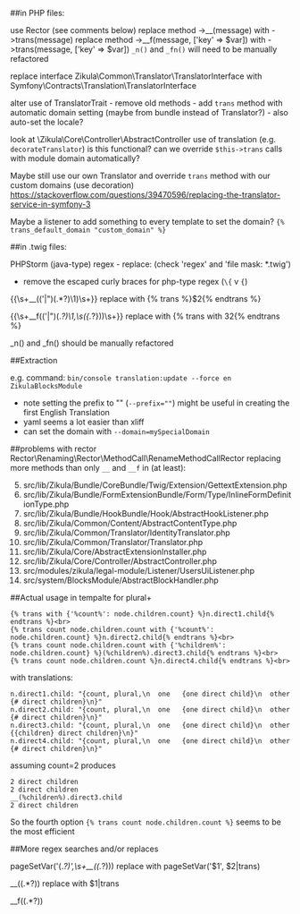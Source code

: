 ##in PHP files:

use Rector (see comments below)
replace method ->__(message) with ->trans(message)
replace method ->__f(message, ['key' => $var]) with ->trans(message, ['key' => $var])
`_n()` and `_fn()` will need to be manually refactored

replace interface Zikula\Common\Translator\TranslatorInterface
    with Symfony\Contracts\Translation\TranslatorInterface
    
alter use of TranslatorTrait
    - remove old methods
    - add `trans` method with automatic domain setting (maybe from bundle instead of Translator?)
    - also auto-set the locale?

look at \Zikula\Core\Controller\AbstractController use of translation (e.g. `decorateTranslator`) is this functional?
 can we override `$this->trans` calls with module domain automatically?

Maybe still use our own Translator and override `trans` method with our custom domains (use decoration)
  https://stackoverflow.com/questions/39470596/replacing-the-translator-service-in-symfony-3

Maybe a listener to add something to every template to set the domain?
    `{% trans_default_domain "custom_domain" %}`

##in .twig files:

PHPStorm (java-type) regex - replace: (check 'regex' and 'file mask: *.twig')
  - remove the escaped curly braces for php-type regex (`\{` v `{`)

\{\{\s+__\(('|")(.*?)\1\)\s+\}\}
replace with 
\{% trans %\}$2\{% endtrans %\}


\{\{\s+__f\(('|")(.*?)\1,\s(\{.*?\})\)\s+\}\}
replace with
\{% trans with $3 %\}$2\{% endtrans %\}

_n() and _fn() should be manually refactored


##Extraction

e.g. command: `bin/console translation:update --force en ZikulaBlocksModule`
 - note setting the prefix to "" (`--prefix=""`) might be useful in creating the first English Translation
 - yaml seems a lot easier than xliff
 - can set the domain with `--domain=mySpecialDomain`


##problems with rector Rector\Renaming\Rector\MethodCall\RenameMethodCallRector
replacing more methods than only `__` and `__f` in (at least):

5) src/lib/Zikula/Bundle/CoreBundle/Twig/Extension/GettextExtension.php
16) src/lib/Zikula/Bundle/FormExtensionBundle/Form/Type/InlineFormDefinitionType.php
17) src/lib/Zikula/Bundle/HookBundle/Hook/AbstractHookListener.php
20) src/lib/Zikula/Common/Content/AbstractContentType.php
21) src/lib/Zikula/Common/Translator/IdentityTranslator.php
22) src/lib/Zikula/Common/Translator/Translator.php
23) src/lib/Zikula/Core/AbstractExtensionInstaller.php
24) src/lib/Zikula/Core/Controller/AbstractController.php
26) src/modules/zikula/legal-module/Listener/UsersUiListener.php
38) src/system/BlocksModule/AbstractBlockHandler.php

##Actual usage in tempalte for plural+

    {% trans with {'%count%': node.children.count} %}n.direct1.child{% endtrans %}<br>
    {% trans count node.children.count with {'%count%': node.children.count} %}n.direct2.child{% endtrans %}<br>
    {% trans count node.children.count with {'%children%': node.children.count} %}(%children%).direct3.child{% endtrans %}<br>
    {% trans count node.children.count %}n.direct4.child{% endtrans %}<br>

with translations:

    n.direct1.child: "{count, plural,\n  one   {one direct child}\n  other {# direct children}\n}"
    n.direct2.child: "{count, plural,\n  one   {one direct child}\n  other {# direct children}\n}"
    n.direct3.child: "{count, plural,\n  one   {one direct child}\n  other {{children} direct children}\n}"
    n.direct4.child: "{count, plural,\n  one   {one direct child}\n  other {# direct children}\n}"

assuming count=2 produces

    2 direct children
    2 direct children
    __(%children%).direct3.child
    2 direct children

So the fourth option `{% trans count node.children.count %}` seems to be the most efficient

##More regex searches and/or replaces

pageSetVar\('(.*?)',\s+__\((.*?)\)\)
replace with
pageSetVar\('$1', $2|trans\)

__\((.*?)\)
replace with
$1|trans

__f\((.*?)\) 
